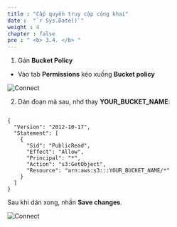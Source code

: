 ```yaml
---
title : "Cấp quyền truy cập công khai"
date :  "`r Sys.Date()`" 
weight : 4 
chapter : false
pre : " <b> 3.4. </b> "
---
```


1. Gán **Bucket Policy**
- Vào tab **Permissions** kéo xuống **Bucket policy**

![Connect](/images/3.connect/012-connect.png)

2. Dán đoạn mã sau, nhớ thay **YOUR_BUCKET_NAME**:
   
<pre><code id="bucketPolicy">
{
  "Version": "2012-10-17",
  "Statement": [
    {
      "Sid": "PublicRead",
      "Effect": "Allow",
      "Principal": "*",
      "Action": "s3:GetObject",
      "Resource": "arn:aws:s3:::YOUR_BUCKET_NAME/*"
    }
  ]
}
</code></pre>

<script>
function copyToClipboard() {
  const text = document.getElementById("bucketPolicy").innerText;
  navigator.clipboard.writeText(text).then(() => {
    alert("Đã sao chép!");
  });
}
</script>

Sau khi dán xong, nhấn **Save changes**.

![Connect](/images/3.connect/013-connect.png)